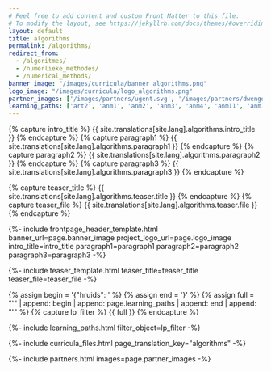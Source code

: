 ```yaml
---
# Feel free to add content and custom Front Matter to this file.
# To modify the layout, see https://jekyllrb.com/docs/themes/#overriding-theme-defaults
layout: default
title: algorithms
permalink: /algorithms/
redirect_from: 
  - /algoritmes/
  - /numerlieke_methodes/
  - /numerical_methods/
banner_image: "/images/curricula/banner_algorithms.png"
logo_image: "/images/curricula/logo_algorithms.png"
partner_images: ['/images/partners/ugent.svg', '/images/partners/dwengo.png', '/images/partners/istem.png']
learning_paths: ['art2', 'anm1', 'anm2', 'anm3', 'anm4', 'anm11', 'anm12', 'anm13', 'anm14', 'anm15','anm16','anm17','maths_epidemie', 'stem_insectbooks']
---
```



{% capture intro_title %} {{ site.translations[site.lang].algorithms.intro_title }} {% endcapture %}
{% capture paragraph1 %} {{ site.translations[site.lang].algorithms.paragraph1 }} {% endcapture %}
{% capture paragraph2 %} {{ site.translations[site.lang].algorithms.paragraph2 }} {% endcapture %}
{% capture paragraph3 %} {{ site.translations[site.lang].algorithms.paragraph3 }} {% endcapture %}

{% capture teaser_title %} {{ site.translations[site.lang].algorithms.teaser.title }} {% endcapture %}
{% capture teaser_file %} {{ site.translations[site.lang].algorithms.teaser.file }} {% endcapture %}


{%- include frontpage_header_template.html banner_url=page.banner_image project_logo_url=page.logo_image
intro_title=intro_title
paragraph1=paragraph1
paragraph2=paragraph2
paragraph3=paragraph3
-%}

{%- include teaser_template.html teaser_title=teaser_title teaser_file=teaser_file -%}

{% assign begin = '{"hruids": ' %}
{% assign end = '}' %}
{% assign full = "'" | append: begin | append: page.learning_paths | append: end | append: "'" %}
{% capture lp_filter %} {{ full }} {% endcapture %}

{%- include learning_paths.html filter_object=lp_filter -%}

{%- include curricula_files.html page_translation_key="algorithms" -%}

{%- include partners.html images=page.partner_images -%}